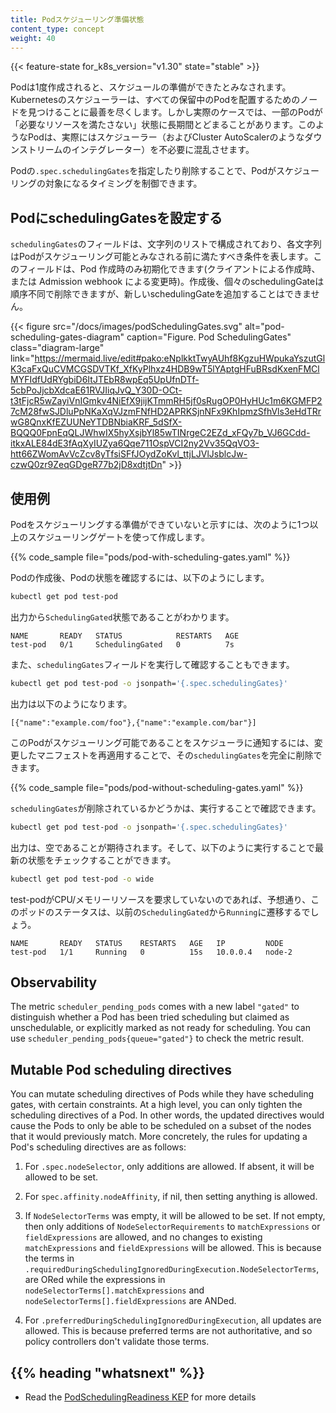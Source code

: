 ```yaml
---
title: Podスケジューリング準備状態
content_type: concept
weight: 40
---
```


<!-- overview -->

{{< feature-state for_k8s_version="v1.30" state="stable" >}}

Podは1度作成されると、スケジュールの準備ができたとみなされます。Kubernetesのスケジューラーは、すべての保留中のPodを配置するためのノードを見つけることに最善を尽くします。しかし実際のケースでは、一部のPodが「必要なリソースを満たさない」状態に長期間とどまることがあります。このようなPodは、実際にはスケジューラー（およびCluster AutoScalerのようなダウンストリームのインテグレーター）を不必要に混乱させます。

Podの`.spec.schedulingGates`を指定したり削除することで、Podがスケジューリングの対象になるタイミングを制御できます。

<!-- body -->

## PodにschedulingGatesを設定する

`schedulingGates`のフィールドは、文字列のリストで構成されており、各文字列はPodがスケジューリング可能とみなされる前に満たすべき条件を表します。このフィールドは、Pod 作成時のみ初期化できます(クライアントによる作成時、または Admission webhook による変更時)。作成後、個々のschedulingGateは順序不同で削除できますが、新しいschedulingGateを追加することはできません。

{{< figure src="/docs/images/podSchedulingGates.svg" alt="pod-scheduling-gates-diagram" caption="Figure. Pod SchedulingGates" class="diagram-large" link="https://mermaid.live/edit#pako:eNplkktTwyAUhf8KgzuHWpukaYszutGlK3caFxQuCVMCGSDVTKf_XfKyPlhxz4HDB9wT5lYAptgHFuBRsdKxenFMClMYFIdfUdRYgbiD6ItJTEbR8wpEq5UpUfnDTf-5cbPoJjcbXdcaE61RVJIiqJvQ_Y30D-OCt-t3tFjcR5wZayiVnIGmkv4NiEfX9jijKTmmRH5jf0sRugOP0HyHUc1m6KGMFP27cM28fwSJDluPpNKaXqVJzmFNfHD2APRKSjnNFx9KhIpmzSfhVls3eHdTRrwG8QnxKfEZUUNeYTDBNbiaKRF_5dSfX-BQQQ0FpnEqQLJWhwIX5hyXsjbYl85wTINrgeC2EZd_xFQy7b_VJ6GCdd-itkxALE84dE3fAqXyIUZya6Qqe711OspVCI2ny2Vv35QqVO3-htt66ZWomAvVcZcv8yTfsiSFfJOydZoKvl_ttjLJVlJsblcJw-czwQ0zr9ZeqGDgeR77b2jD8xdtjtDn" >}}

## 使用例

Podをスケジューリングする準備ができていないと示すには、次のように1つ以上のスケジューリングゲートを使って作成します。

{{% code_sample file="pods/pod-with-scheduling-gates.yaml" %}}

Podの作成後、Podの状態を確認するには、以下のようにします。

```bash
kubectl get pod test-pod
```

出力から`SchedulingGated`状態であることがわかります。

```none
NAME       READY   STATUS            RESTARTS   AGE
test-pod   0/1     SchedulingGated   0          7s
```

また、`schedulingGates`フィールドを実行して確認することもできます。

```bash
kubectl get pod test-pod -o jsonpath='{.spec.schedulingGates}'
```

出力は以下のようになります。

```none
[{"name":"example.com/foo"},{"name":"example.com/bar"}]
```

このPodがスケジューリング可能であることをスケジューラに通知するには、変更したマニフェストを再適用することで、その`schedulingGates`を完全に削除できます。

{{% code_sample file="pods/pod-without-scheduling-gates.yaml" %}}

`schedulingGates`が削除されているかどうかは、実行することで確認できます。

```bash
kubectl get pod test-pod -o jsonpath='{.spec.schedulingGates}'
```

出力は、空であることが期待されます。そして、以下のように実行することで最新の状態をチェックすることができます。

```bash
kubectl get pod test-pod -o wide
```

test-podがCPU/メモリーリソースを要求していないのであれば、予想通り、このポッドのステータスは、以前の`SchedulingGated`から`Running`に遷移するでしょう。

```none
NAME       READY   STATUS    RESTARTS   AGE   IP         NODE
test-pod   1/1     Running   0          15s   10.0.0.4   node-2
```

## Observability

The metric `scheduler_pending_pods` comes with a new label `"gated"` to distinguish whether a Pod
has been tried scheduling but claimed as unschedulable, or explicitly marked as not ready for
scheduling. You can use `scheduler_pending_pods{queue="gated"}` to check the metric result.

## Mutable Pod scheduling directives

You can mutate scheduling directives of Pods while they have scheduling gates, with certain constraints.
At a high level, you can only tighten the scheduling directives of a Pod. In other words, the updated
directives would cause the Pods to only be able to be scheduled on a subset of the nodes that it would
previously match. More concretely, the rules for updating a Pod's scheduling directives are as follows:

1. For `.spec.nodeSelector`, only additions are allowed. If absent, it will be allowed to be set.

2. For `spec.affinity.nodeAffinity`, if nil, then setting anything is allowed.

3. If `NodeSelectorTerms` was empty, it will be allowed to be set.
   If not empty, then only additions of `NodeSelectorRequirements` to `matchExpressions`
   or `fieldExpressions` are allowed, and no changes to existing `matchExpressions`
   and `fieldExpressions` will be allowed. This is because the terms in
   `.requiredDuringSchedulingIgnoredDuringExecution.NodeSelectorTerms`, are ORed
   while the expressions in `nodeSelectorTerms[].matchExpressions` and
   `nodeSelectorTerms[].fieldExpressions` are ANDed.

4. For `.preferredDuringSchedulingIgnoredDuringExecution`, all updates are allowed.
   This is because preferred terms are not authoritative, and so policy controllers
   don't validate those terms.


## {{% heading "whatsnext" %}}

* Read the [PodSchedulingReadiness KEP](https://github.com/kubernetes/enhancements/blob/master/keps/sig-scheduling/3521-pod-scheduling-readiness) for more details
